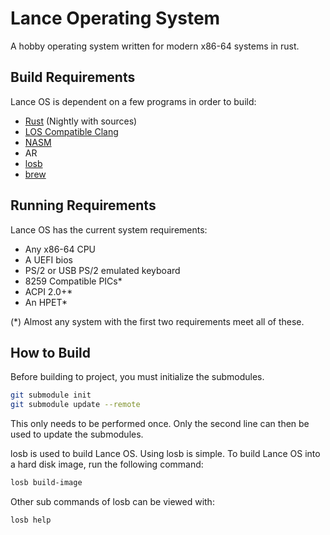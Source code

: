 # Lance Operating System
A hobby operating system written for modern x86-64 systems in rust.

## Build Requirements
Lance OS is dependent on a few programs in order to build:
 * [Rust](https://www.rust-lang.org/) (Nightly with sources)
 * [LOS Compatible Clang](https://github.com/shipsimfan/llvm-los)
 * [NASM](https://www.nasm.us/)
 * AR
 * [losb](https://github.com/shipsimfan/losb)
 * [brew](https://github.com/shipsimfan/brew)

## Running Requirements
Lance OS has the current system requirements:
 * Any x86-64 CPU
 * A UEFI bios
 * PS/2 or USB PS/2 emulated keyboard
 * 8259 Compatible PICs*
 * ACPI 2.0+*
 * An HPET*

(*) Almost any system with the first two requirements meet all of these.

## How to Build
Before building to project, you must initialize the submodules.
```sh
git submodule init
git submodule update --remote
```
This only needs to be performed once. Only the second line can then be used to
update the submodules.

losb is used to build Lance OS. Using losb is simple. To build Lance OS into a
hard disk image, run the following command:
```sh
losb build-image
```

Other sub commands of losb can be viewed with:
```sh
losb help
```

